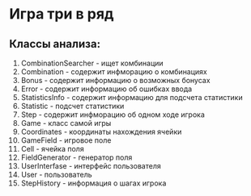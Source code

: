 # Игра три в ряд
## Классы анализа:
1. CombinationSearcher - ищет комбинации
2. Combination - содержит инфморацию о комбинациях
3. Bonus - содержит информацию о возможных бонусах
4. Error - содержит информацию об ошибках ввода
6. StatisticsInfo - содержит информацию для подсчета статистики
7. Statistic - подсчет статистики
7. Step - содержит инфморацию об одном ходе игрока
8. Game - класс самой игры
9. Сoordinates - координаты нахождения ячейки
10. GameField - игровое поле
11. Cell - ячейка поля
12. FieldGenerator - генератор поля
13. UserInterfase - интерфейс пользователя
14. User - пользователь
15. StepHistory - информация о шагах игрока
